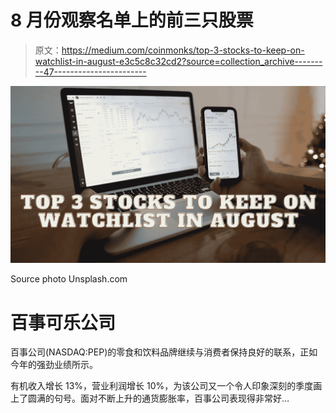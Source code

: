 # 8 月份观察名单上的前三只股票

> 原文：<https://medium.com/coinmonks/top-3-stocks-to-keep-on-watchlist-in-august-e3c5c8c32cd2?source=collection_archive---------47----------------------->

![](img/dd3d668690de7d3b3783fd0583dae646.png)

Source photo Unsplash.com

# 百事可乐公司

百事公司(NASDAQ:PEP)的零食和饮料品牌继续与消费者保持良好的联系，正如今年的强劲业绩所示。

有机收入增长 13%，营业利润增长 10%，为该公司又一个令人印象深刻的季度画上了圆满的句号。面对不断上升的通货膨胀率，百事公司表现得非常好…